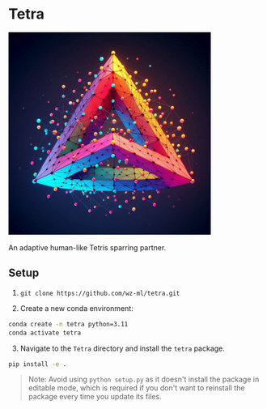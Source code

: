 # Tetra

<img src="3-simplex.jpg" width=400></img>

An adaptive human-like Tetris sparring partner.

## Setup
1. `git clone https://github.com/wz-ml/tetra.git`

2. Create a new conda environment:

```bash
conda create -n tetra python=3.11
conda activate tetra
```

3. Navigate to the `Tetra` directory and install the `tetra` package.

```bash
pip install -e .
```

>Note: Avoid using `python setup.py` as it doesn't install the package in editable mode, which is required if you don't want to reinstall the package every time you update its files.